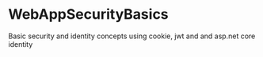 # WebAppSecurityBasics
Basic security and identity concepts using cookie, jwt and and asp.net core identity 
